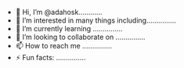 - 👋 Hi, I’m @adahosk............
- 👀 I’m interested in many things including...............
- 🌱 I’m currently learning ...............
- 💞️ I’m looking to collaborate on ...............
- 📫 How to reach me ...............
- ⚡ Fun facts: ...............

<!---
adahosk/adahosk is a ✨ special ✨ repository because its `README.md` (this file) appears on your GitHub profile.
You can click the Preview link to take a look at your changes.
--->
